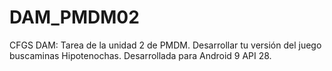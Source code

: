 # DAM_PMDM02
CFGS DAM: Tarea de la unidad 2 de PMDM. Desarrollar tu versión del juego buscaminas Hipotenochas. Desarrollada para Android 9 API 28.
